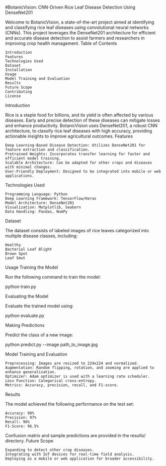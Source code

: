 #BotanicVision: CNN-Driven Rice Leaf Disease Detection Using DenseNet201

Welcome to BotanicVision, a state-of-the-art project aimed at identifying and classifying rice leaf diseases using convolutional neural networks (CNNs). This project leverages the DenseNet201 architecture for efficient and accurate disease detection to assist farmers and researchers in improving crop health management.
Table of Contents

    Introduction
    Features
    Technologies Used
    Dataset
    Installation
    Usage
    Model Training and Evaluation
    Results
    Future Scope
    Contributing
    License

Introduction

Rice is a staple food for billions, and its yield is often affected by various diseases. Early and precise detection of these diseases can mitigate losses and enhance productivity. BotanicVision uses DenseNet201, a robust CNN architecture, to classify rice leaf diseases with high accuracy, providing actionable insights to improve agricultural outcomes.
Features

    Deep Learning-Based Disease Detection: Utilizes DenseNet201 for feature extraction and classification.
    Pretrained Weights: Incorporates transfer learning for faster and efficient model training.
    Scalable Architecture: Can be adapted for other crops and diseases with minimal changes.
    User-Friendly Deployment: Designed to be integrated into mobile or web applications.

Technologies Used

    Programming Language: Python
    Deep Learning Framework: TensorFlow/Keras
    Model Architecture: DenseNet201
    Visualization: Matplotlib, Seaborn
    Data Handling: Pandas, NumPy

Dataset

The dataset consists of labeled images of rice leaves categorized into multiple disease classes, including:

    Healthy
    Bacterial Leaf Blight
    Brown Spot
    Leaf Smut

Usage
Training the Model

Run the following command to train the model:

python train.py  

Evaluating the Model

Evaluate the trained model using:

python evaluate.py  

Making Predictions

Predict the class of a new image:

python predict.py --image path_to_image.jpg  

Model Training and Evaluation

    Preprocessing: Images are resized to 224x224 and normalized.
    Augmentation: Random flipping, rotation, and zooming are applied to enhance generalization.
    Optimizer: Adam optimizer is used with a learning rate scheduler.
    Loss Function: Categorical cross-entropy.
    Metrics: Accuracy, precision, recall, and F1-score.

Results

The model achieved the following performance on the test set:

    Accuracy: 98%
    Precision: 97%
    Recall: 96%
    F1-Score: 96.5%

Confusion matrix and sample predictions are provided in the results/ directory.
Future Scope

    Expanding to detect other crop diseases.
    Integrating with IoT devices for real-time field analysis.
    Deploying as a mobile or web application for broader accessibility.
